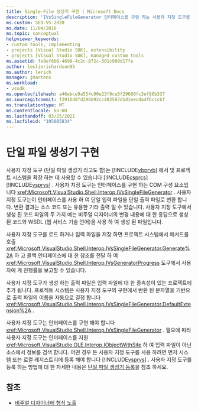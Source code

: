 ```yaml
---
title: Single-File 생성기 구현 | Microsoft Docs
description: 'IVsSingleFileGenerator 인터페이스를 구현 하는 사용자 지정 도구를 사용 하 여 Visual Studio에서 Visual Basic 및 Visual c # 프로젝트 시스템을 확장 하는 방법을 알아봅니다.'
ms.custom: SEO-VS-2020
ms.date: 11/04/2016
ms.topic: conceptual
helpviewer_keywords:
- custom tools, implementing
- projects [Visual Studio SDK], extensibility
- projects [Visual Studio SDK], managed custom tools
ms.assetid: fe9ef6b6-4690-4c2c-872c-301c980d17fe
author: leslierichardson95
ms.author: lerich
manager: jmartens
ms.workload:
- vssdk
ms.openlocfilehash: a46ebce9a554c90e23f9ce5f29680fc3ef86b337
ms.sourcegitcommit: f2916d8fd296b92cc402597d1d1eecda4f6cccbf
ms.translationtype: MT
ms.contentlocale: ko-KR
ms.lasthandoff: 03/25/2021
ms.locfileid: "105085834"
---
```

# <a name="implementing-single-file-generators"></a>단일 파일 생성기 구현
사용자 지정 도구 (단일 파일 생성기 라고도 함)는 [!INCLUDE[vbprvb](../../code-quality/includes/vbprvb_md.md)] 에서 및 프로젝트 시스템을 확장 하는 데 사용할 수 있습니다 [!INCLUDE[csprcs](../../data-tools/includes/csprcs_md.md)] [!INCLUDE[vsprvs](../../code-quality/includes/vsprvs_md.md)] . 사용자 지정 도구는 인터페이스를 구현 하는 COM 구성 요소입니다 <xref:Microsoft.VisualStudio.Shell.Interop.IVsSingleFileGenerator> . 사용자 지정 도구는이 인터페이스를 사용 하 여 단일 입력 파일을 단일 출력 파일로 변환 합니다. 변환 결과는 소스 코드 또는 유용한 기타 출력 일 수 있습니다. 사용자 지정 도구에서 생성 된 코드 파일의 두 가지 예는 비주얼 디자이너의 변경 내용에 대 한 응답으로 생성 된 코드와 WSDL (웹 서비스 기술 언어)을 사용 하 여 생성 된 파일입니다.

 사용자 지정 도구를 로드 하거나 입력 파일을 저장 하면 프로젝트 시스템에서 메서드를 호출 <xref:Microsoft.VisualStudio.Shell.Interop.IVsSingleFileGenerator.Generate%2A> 하 고 콜백 인터페이스에 대 한 참조를 전달 하 여 <xref:Microsoft.VisualStudio.Shell.Interop.IVsGeneratorProgress> 도구에서 사용자에 게 진행률을 보고할 수 있습니다.

 사용자 지정 도구가 생성 하는 출력 파일은 입력 파일에 대 한 종속성이 있는 프로젝트에 추가 됩니다. 프로젝트 시스템은 사용자 지정 도구의 구현에서 반환 된 문자열을 기반으로 출력 파일의 이름을 자동으로 결정 합니다 <xref:Microsoft.VisualStudio.Shell.Interop.IVsSingleFileGenerator.DefaultExtension%2A> .

 사용자 지정 도구는 인터페이스를 구현 해야 합니다 <xref:Microsoft.VisualStudio.Shell.Interop.IVsSingleFileGenerator> . 필요에 따라 사용자 지정 도구는 인터페이스를 지원 <xref:Microsoft.VisualStudio.OLE.Interop.IObjectWithSite> 하 여 입력 파일이 아닌 소스에서 정보를 검색 합니다. 어떤 경우 든 사용자 지정 도구를 사용 하려면 먼저 시스템 또는 로컬 레지스트리에 등록 해야 합니다 [!INCLUDE[vsprvs](../../code-quality/includes/vsprvs_md.md)] . 사용자 지정 도구를 등록 하는 방법에 대 한 자세한 내용은 [단일 파일 생성기 등록](../../extensibility/internals/registering-single-file-generators.md)을 참조 하세요.

## <a name="see-also"></a>참조
- [비주얼 디자이너에 형식 노출](../../extensibility/internals/exposing-types-to-visual-designers.md)
